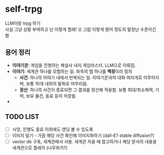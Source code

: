 # self-trpg
 LLM이랑 trpg 하기  
 사실 그냥 상황 부여하고 난 이렇게 할래! 오 그럼 이렇게 됐어 정도의 말장난 수준이긴 함


## 용어 정리
 - **이야기꾼**: 게임을 진행하는 해설사 내지 게임마스터. LLM으로 이뤄짐.
 - **이야기**: 세계관 하나를 모험하는 일. 좌측의 탭 하나를 **책장**이라 정의
   - **사건**: 하나의 이야기 내에서 반복되는 일. 이야기꾼과의 대화 여러개로 이루어지며, 보통 10개 내외의 발화로 마무리됨.
   - **정산**: 하나의 사건이 종료되면 그 결과를 정산해 적용함. 보통 최대/최소체력, 기력, 보유 물건, 동료 등이 저장됨.
 - 


## TODO LIST
 - [ ] 사망, 진행도 종료 이외에도 엔딩 볼 수 있도록
 - [ ] 이미지 달기 - 가끔 해당 사건 확인해 이미지화하기 (dall-E? stable diffusion?)
 - [ ] vector db 구축, 세계관에서 사용. 세계관 지을 때 참고하거나 해당 문서의 내용을 세계관으로 플레이 (나무위키?)
